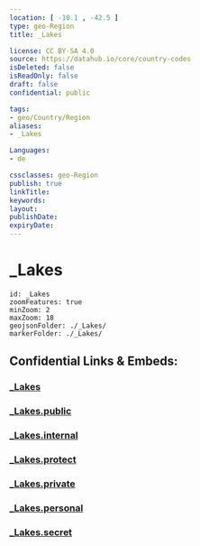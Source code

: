 ```yaml
---
location: [ -10.1 , -42.5 ] 
type: geo-Region
title: _Lakes

license: CC BY-SA 4.0
source: https://datahub.io/core/country-codes
isDeleted: false
isReadOnly: false
draft: false
confidential: public

tags:
- geo/Country/Region
aliases:
- _Lakes

Languages:
- de

cssclasses: geo-Region
publish: true
linkTitle: 
keywords: 
layout: 
publishDate: 
expiryDate: 
---
```


# _Lakes

```leaflet
id: _Lakes
zoomFeatures: true 
minZoom: 2 
maxZoom: 18
geojsonFolder: ./_Lakes/
markerFolder: ./_Lakes/
```


## Confidential Links & Embeds: 

### [_Lakes](/_Standards/Earth/Continent/America~South/Brazil/states~Brazil/Bahia/_Lakes.md) 

### [_Lakes.public](/_public/Earth/Continent/America~South/Brazil/states~Brazil/Bahia/_Lakes.public.md) 

### [_Lakes.internal](/_internal/Earth/Continent/America~South/Brazil/states~Brazil/Bahia/_Lakes.internal.md) 

### [_Lakes.protect](/_protect/Earth/Continent/America~South/Brazil/states~Brazil/Bahia/_Lakes.protect.md) 

### [_Lakes.private](/_private/Earth/Continent/America~South/Brazil/states~Brazil/Bahia/_Lakes.private.md) 

### [_Lakes.personal](/_personal/Earth/Continent/America~South/Brazil/states~Brazil/Bahia/_Lakes.personal.md) 

### [_Lakes.secret](/_secret/Earth/Continent/America~South/Brazil/states~Brazil/Bahia/_Lakes.secret.md)


